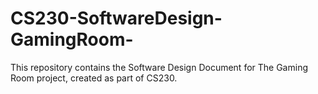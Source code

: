 # CS230-SoftwareDesign-GamingRoom-
This repository contains the Software Design Document for The Gaming Room project, created as part of CS230.

